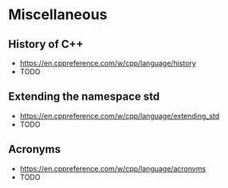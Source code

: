# Miscellaneous

## History of C++

- <https://en.cppreference.com/w/cpp/language/history>
- TODO

## Extending the namespace std

- <https://en.cppreference.com/w/cpp/language/extending_std>
- TODO

## Acronyms

- <https://en.cppreference.com/w/cpp/language/acronyms>
- TODO
